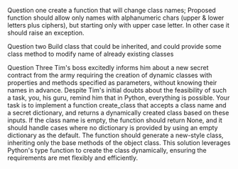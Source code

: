 Question one
  create a function that will change class names;
  Proposed function should allow only names with alphanumeric chars (upper & lower letters plus ciphers), but starting only with upper case letter. In other   case it should raise an exception.


Question two
  Build class that could be inherited, and could provide some class method to modify name of already existing classes


Question Three
  Tim's boss excitedly informs him about a new secret contract from the army requiring the creation of dynamic classes with properties and methods specified   as parameters, without knowing their names in advance. 
  Despite Tim's initial doubts about the feasibility of such a task, you, his guru, remind him that in Python, everything is possible. Your task is to         implement a function create_class that accepts a class name and a secret dictionary, and returns a dynamically created class based on these inputs. 
  If the class name is empty, the function should return None, and it should handle cases where no dictionary is provided by using an empty dictionary as       the default. 
  The function should generate a new-style class, inheriting only the base methods of the object class. This solution leverages Python's type function to       create the class dynamically, ensuring the requirements are met flexibly and efficiently.
